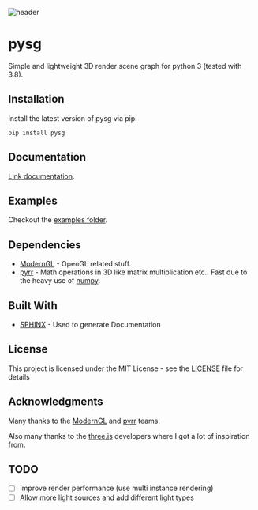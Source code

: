 ![header](https://gitlab.com/becheran/pysg/raw/master/_img/header.png)
# pysg

Simple and lightweight 3D render scene graph for python 3 (tested with 3.8).

## Installation
Install the latest version of pysg via pip:

	pip install pysg 

## Documentation

[Link documentation](https://pysg.readthedocs.io/en/latest/).


## Examples

Checkout the [examples folder](/examples).

## Dependencies

* [ModernGL](https://github.com/cprogrammer1994/ModernGL) - OpenGL related stuff.
* [pyrr](https://github.com/adamlwgriffiths/Pyrr) - Math operations in 3D like matrix multiplication etc.. Fast due to the heavy use of [numpy](http://www.numpy.org/).

## Built With

* [SPHINX](http://www.sphinx-doc.org/en/master/) - Used to generate Documentation

## License

This project is licensed under the MIT License - see the [LICENSE](LICENSE) file for details

## Acknowledgments
Many thanks to the [ModernGL](https://github.com/cprogrammer1994/ModernGL) and [pyrr](https://github.com/adamlwgriffiths/Pyrr) teams. 

Also many thanks to the [three.js](https://threejs.org/) developers where I got a lot of inspiration from.

## TODO

- [ ] Improve render performance (use multi instance rendering)
- [ ] Allow more light sources and add different light types